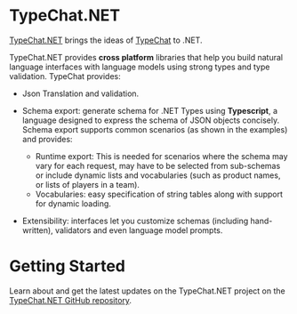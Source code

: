 # TypeChat.NET

[TypeChat.NET](https://github.com/microsoft/typechat.net) brings the ideas of [TypeChat](https://github.com/microsoft/TypeChat) to .NET. 

TypeChat.NET provides **cross platform** libraries that help you build natural language interfaces with language models using strong types and type validation. TypeChat provides:
* Json Translation and validation.
* Schema export: generate schema for .NET Types using **Typescript**, a language designed to express the schema of JSON objects concisely. Schema export supports common scenarios (as shown in the examples) and provides:
  * Runtime export: This is needed for scenarios where the schema may vary for each request, may have to be selected from sub-schemas or include dynamic lists and vocabularies (such as product names, or lists of players in a team).
  * Vocabularies: easy specification of string tables along with support for dynamic loading. 
  
* Extensibility: interfaces let you customize schemas (including hand-written), validators and even language model prompts.

# Getting Started

Learn about and get the latest updates on the TypeChat.NET project on the [TypeChat.NET GitHub repository](https://github.com/microsoft/typechat.net).